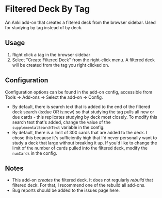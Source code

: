 # Filtered Deck By Tag
An Anki add-on that creates a filtered deck from the browser sidebar. Used for studying by tag instead of by deck.

## Usage
1. Right click a tag in the browser sidebar
2. Select "Create Filtered Deck" from the right-click menu. A filtered deck will be created from the tag you right clicked on. 

## Configuration
Configuration options can be found in the add-on config, accessible from Tools → Add-ons → Select the add-on → Config. 
* By default, there is search text that is added to the end of the filtered deck search (is:due OR is:new) so that studying the tag pulls all new or due cards - this replicates studying by deck most closely. To modify this search text that's added, change the value of the `supplementalSearchText` variable in the config. 
* By default, there is a limit of 300 cards that are added to the deck. I chose this because it's sufficiently high that I'd never personally want to study a deck that large without breaking it up. If you'd like to change the limit of the number of cards pulled into the filtered deck, modify the `numCards` in the config. 

## Notes
* This add-on <i>creates</i> the filtered deck. It does not regularly <i>rebuild</i> that filtered deck. For that, I recommend one of the rebuild all add-ons. 
* Bug reports should be added to the issues page here. 
